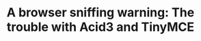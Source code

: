 ---
title: 'A browser sniffing warning: The trouble with Acid3 and TinyMCE'
authors:
- hallvord-steen
- layout: article
---